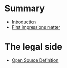 # Summary

- [Introduction](./introduction.md)
- [First impressions matter](./first-impressions-matter.md)

# The legal side

- [Open Source Definition](./open-source-definition.md)
